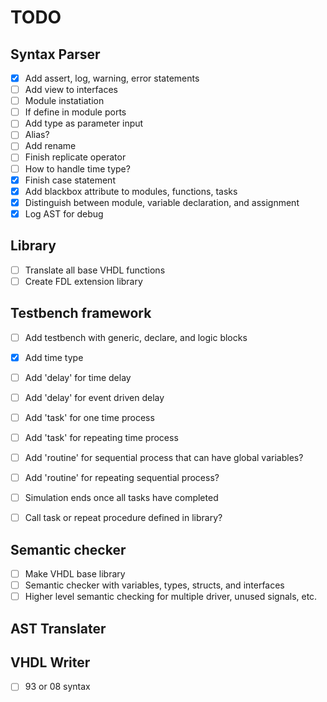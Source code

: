 # TODO

## Syntax Parser
- [x] Add assert, log, warning, error statements
- [ ] Add view to interfaces
- [ ] Module instatiation
- [ ] If define in module ports
- [ ] Add type as parameter input
- [ ] Alias?
- [ ] Add rename 
- [ ] Finish replicate operator
- [ ] How to handle time type?
- [x] Finish case statement
- [x] Add blackbox attribute to modules, functions, tasks
- [x] Distinguish between module, variable declaration, and assignment
- [x] Log AST for debug

## Library 
- [ ] Translate all base VHDL functions
- [ ] Create FDL extension library

## Testbench framework
- [ ] Add testbench with generic, declare, and logic blocks
- [x] Add time type
- [ ] Add 'delay' for time delay
- [ ] Add 'delay' for event driven delay
- [ ] Add 'task' for one time process
- [ ] Add 'task' for repeating time process
- [ ] Add 'routine' for sequential process that can have global variables?
- [ ] Add 'routine' for repeating sequential process?
- [ ] Simulation ends once all tasks have completed
- [ ] Call task or repeat procedure defined in library?


## Semantic checker
- [ ] Make VHDL base library
- [ ] Semantic checker with variables, types, structs, and interfaces
- [ ] Higher level semantic checking for multiple driver, unused signals, etc.

## AST Translater


## VHDL Writer
- [ ] 93 or 08 syntax


